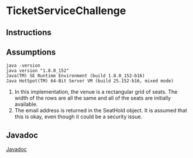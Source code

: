 # TicketServiceChallenge

## Instructions

## Assumptions

```
java -version
java version "1.8.0_152"
Java(TM) SE Runtime Environment (build 1.8.0_152-b16)
Java HotSpot(TM) 64-Bit Server VM (build 25.152-b16, mixed mode)
```

1. In this implementation, the venue is a rectangular grid of seats. The width of the rows are all the same and all of the seats are initially available.
1. The email address is returned in the SeatHold object. It is assumed that this is okay, even though it could be a security issue.

## Javadoc

[Javadoc](http://htmlpreview.github.io/?https://github.com/mgove131/TicketServiceChallenge/blob/master/build/docs/javadoc/index.html)